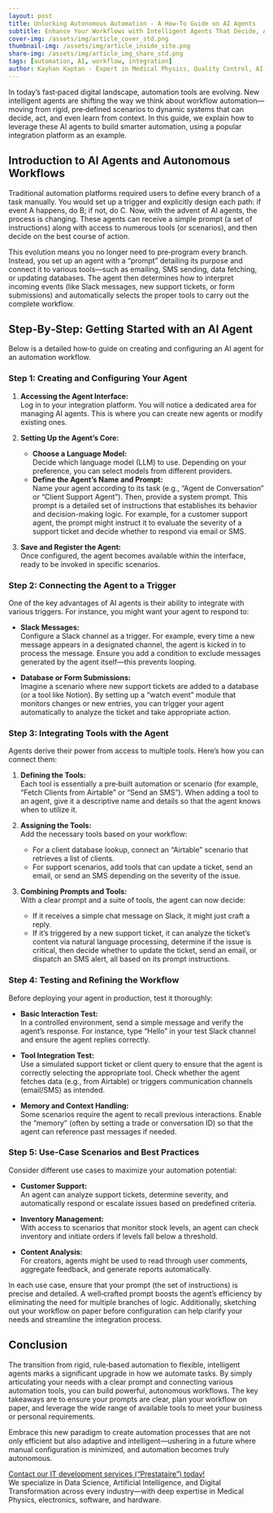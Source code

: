 ```yaml
---
layout: post
title: Unlocking Autonomous Automation - A How‑To Guide on AI Agents
subtitle: Enhance Your Workflows with Intelligent Agents That Decide, Act, and Learn
cover-img: /assets/img/article_cover_std.png  
thumbnail-img: /assets/img/article_inside_site.png  
share-img: /assets/img/article_img_share_std.png  
tags: [automation, AI, workflow, integration]  
author: Kayhan Kaptan - Expert in Medical Physics, Quality Control, AI and Digital Transformation  
---
```


In today’s fast‑paced digital landscape, automation tools are evolving. New intelligent agents are shifting the way we think about workflow automation—moving from rigid, pre‑defined scenarios to dynamic systems that can decide, act, and even learn from context. In this guide, we explain how to leverage these AI agents to build smarter automation, using a popular integration platform as an example.

## Introduction to AI Agents and Autonomous Workflows

Traditional automation platforms required users to define every branch of a task manually. You would set up a trigger and explicitly design each path: if event A happens, do B; if not, do C. Now, with the advent of AI agents, the process is changing. These agents can receive a simple prompt (a set of instructions) along with access to numerous tools (or scenarios), and then decide on the best course of action.

This evolution means you no longer need to pre‑program every branch. Instead, you set up an agent with a “prompt” detailing its purpose and connect it to various tools—such as emailing, SMS sending, data fetching, or updating databases. The agent then determines how to interpret incoming events (like Slack messages, new support tickets, or form submissions) and automatically selects the proper tools to carry out the complete workflow.

## Step‑By‑Step: Getting Started with an AI Agent

Below is a detailed how‑to guide on creating and configuring an AI agent for an automation workflow.

### Step 1: Creating and Configuring Your Agent

1. **Accessing the Agent Interface:**  
   Log in to your integration platform. You will notice a dedicated area for managing AI agents. This is where you can create new agents or modify existing ones.

2. **Setting Up the Agent’s Core:**  
   - **Choose a Language Model:**  
     Decide which language model (LLM) to use. Depending on your preference, you can select models from different providers.  
   - **Define the Agent’s Name and Prompt:**  
     Name your agent according to its task (e.g., “Agent de Conversation” or “Client Support Agent”). Then, provide a system prompt. This prompt is a detailed set of instructions that establishes its behavior and decision-making logic. For example, for a customer support agent, the prompt might instruct it to evaluate the severity of a support ticket and decide whether to respond via email or SMS.

3. **Save and Register the Agent:**  
   Once configured, the agent becomes available within the interface, ready to be invoked in specific scenarios.

### Step 2: Connecting the Agent to a Trigger

One of the key advantages of AI agents is their ability to integrate with various triggers. For instance, you might want your agent to respond to:

- **Slack Messages:**  
  Configure a Slack channel as a trigger. For example, every time a new message appears in a designated channel, the agent is kicked in to process the message. Ensure you add a condition to exclude messages generated by the agent itself—this prevents looping.

- **Database or Form Submissions:**  
  Imagine a scenario where new support tickets are added to a database (or a tool like Notion). By setting up a “watch event” module that monitors changes or new entries, you can trigger your agent automatically to analyze the ticket and take appropriate action.

### Step 3: Integrating Tools with the Agent

Agents derive their power from access to multiple tools. Here’s how you can connect them:

1. **Defining the Tools:**  
   Each tool is essentially a pre‑built automation or scenario (for example, “Fetch Clients from Airtable” or “Send an SMS”). When adding a tool to an agent, give it a descriptive name and details so that the agent knows when to utilize it.

2. **Assigning the Tools:**  
   Add the necessary tools based on your workflow:
   - For a client database lookup, connect an “Airtable” scenario that retrieves a list of clients.
   - For support scenarios, add tools that can update a ticket, send an email, or send an SMS depending on the severity of the issue.

3. **Combining Prompts and Tools:**  
   With a clear prompt and a suite of tools, the agent can now decide:
   - If it receives a simple chat message on Slack, it might just craft a reply.
   - If it’s triggered by a new support ticket, it can analyze the ticket’s content via natural language processing, determine if the issue is critical, then decide whether to update the ticket, send an email, or dispatch an SMS alert, all based on its prompt instructions.

### Step 4: Testing and Refining the Workflow

Before deploying your agent in production, test it thoroughly:

- **Basic Interaction Test:**  
  In a controlled environment, send a simple message and verify the agent’s response. For instance, type “Hello” in your test Slack channel and ensure the agent replies correctly.

- **Tool Integration Test:**  
  Use a simulated support ticket or client query to ensure that the agent is correctly selecting the appropriate tool. Check whether the agent fetches data (e.g., from Airtable) or triggers communication channels (email/SMS) as intended.

- **Memory and Context Handling:**  
  Some scenarios require the agent to recall previous interactions. Enable the “memory” (often by setting a trade or conversation ID) so that the agent can reference past messages if needed.

### Step 5: Use-Case Scenarios and Best Practices

Consider different use cases to maximize your automation potential:

- **Customer Support:**  
  An agent can analyze support tickets, determine severity, and automatically respond or escalate issues based on predefined criteria.

- **Inventory Management:**  
  With access to scenarios that monitor stock levels, an agent can check inventory and initiate orders if levels fall below a threshold.

- **Content Analysis:**  
  For creators, agents might be used to read through user comments, aggregate feedback, and generate reports automatically.

In each use case, ensure that your prompt (the set of instructions) is precise and detailed. A well‑crafted prompt boosts the agent’s efficiency by eliminating the need for multiple branches of logic. Additionally, sketching out your workflow on paper before configuration can help clarify your needs and streamline the integration process.

## Conclusion

The transition from rigid, rule‑based automation to flexible, intelligent agents marks a significant upgrade in how we automate tasks. By simply articulating your needs with a clear prompt and connecting various automation tools, you can build powerful, autonomous workflows. The key takeaways are to ensure your prompts are clear, plan your workflow on paper, and leverage the wide range of available tools to meet your business or personal requirements.

Embrace this new paradigm to create automation processes that are not only efficient but also adaptive and intelligent—ushering in a future where manual configuration is minimized, and automation becomes truly autonomous.

[Contact our IT development services (“Prestataire”) today!](https://kaptandatasolutions.github.io/pricing/)  
We specialize in Data Science, Artificial Intelligence, and Digital Transformation across every industry—with deep expertise in Medical Physics, electronics, software, and hardware.  
